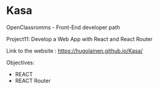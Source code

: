 # Kasa
OpenClassromms - Front-End developer path

Project11: Develop a Web App with React and React Router

Link to the website : https://hugolainen.github.io/Kasa/

Objectives:
* REACT
* REACT Router
